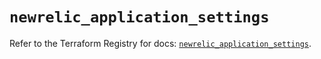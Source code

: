 # `newrelic_application_settings`

Refer to the Terraform Registry for docs: [`newrelic_application_settings`](https://registry.terraform.io/providers/newrelic/newrelic/3.72.1/docs/resources/application_settings).
